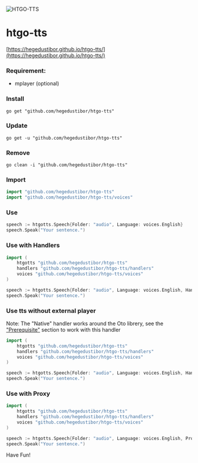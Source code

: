 ![HTGO-TTS](https://banners.beyondco.de/HTGO-TTS.png?theme=light&packageManager=&packageName=go+get+%22github.com%2Fhegedustibor%2Fhtgo-tts%22&pattern=bamboo&style=style_1&description=Text+to+Speech+Package+for+GoLang&md=1&showWatermark=0&fontSize=100px&images=volume-up)

# htgo-tts
[https://hegedustibor.github.io/htgo-tts/](https://hegedustibor.github.io/htgo-tts/)

### Requirement:
- mplayer (optional)

### Install
```
go get "github.com/hegedustibor/htgo-tts"
```

### Update
```
go get -u "github.com/hegedustibor/htgo-tts"
```

### Remove
```
go clean -i "github.com/hegedustibor/htgo-tts"
```

### Import
```go
import "github.com/hegedustibor/htgo-tts"
import "github.com/hegedustibor/htgo-tts/voices"
```

### Use
```go
speech := htgotts.Speech{Folder: "audio", Language: voices.English}
speech.Speak("Your sentence.")
```

### Use with Handlers
```go
import (
    htgotts "github.com/hegedustibor/htgo-tts"
    handlers "github.com/hegedustibor/htgo-tts/handlers"
    voices "github.com/hegedustibor/htgo-tts/voices"
)

speech := htgotts.Speech{Folder: "audio", Language: voices.English, Handler: &handlers.MPlayer{}}
speech.Speak("Your sentence.")
```

### Use tts without external player

Note: The "Native" handler works around the Oto librery, see the ["Prerequisite"](https://github.com/hajimehoshi/oto/blob/main/README.md#prerequisite) section to work with this handler 

```go
import (
    htgotts "github.com/hegedustibor/htgo-tts"
    handlers "github.com/hegedustibor/htgo-tts/handlers"
    voices "github.com/hegedustibor/htgo-tts/voices"
)

speech := htgotts.Speech{Folder: "audio", Language: voices.English, Handler: &handlers.Native{}}
speech.Speak("Your sentence.")
```

### Use with Proxy
```go
import (
    htgotts "github.com/hegedustibor/htgo-tts"
    handlers "github.com/hegedustibor/htgo-tts/handlers"
    voices "github.com/hegedustibor/htgo-tts/voices"
)

speech := htgotts.Speech{Folder: "audio", Language: voices.English, Proxy: "https://..."}
speech.Speak("Your sentence.")
```

Have Fun!
